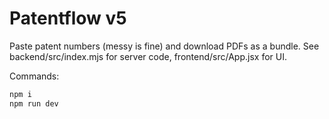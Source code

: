 # Patentflow v5

Paste patent numbers (messy is fine) and download PDFs as a bundle.
See backend/src/index.mjs for server code, frontend/src/App.jsx for UI.

Commands:
```bash
npm i
npm run dev
```
